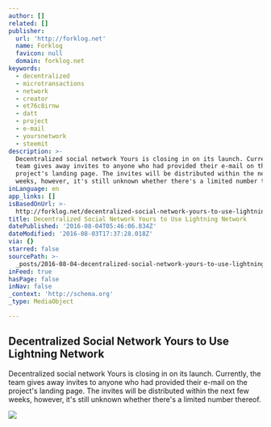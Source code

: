 ```yaml
---
author: []
related: []
publisher:
  url: 'http://forklog.net'
  name: Forklog
  favicon: null
  domain: forklog.net
keywords:
  - decentralized
  - microtransactions
  - network
  - creator
  - et76c8irnw
  - datt
  - project
  - e-mail
  - yoursnetwork
  - steemit
description: >-
  Decentralized social network Yours is closing in on its launch. Currently, the
  team gives away invites to anyone who had provided their e-mail on the
  project's landing page. The invites will be distributed within the next few
  weeks, however, it's still unknown whether there's a limited number thereof.
inLanguage: en
app_links: []
isBasedOnUrl: >-
  http://forklog.net/decentralized-social-network-yours-to-use-lightning-network/
title: Decentralized Social Network Yours to Use Lightning Network
datePublished: '2016-08-04T05:46:06.834Z'
dateModified: '2016-08-03T17:37:28.018Z'
via: {}
starred: false
sourcePath: >-
  _posts/2016-08-04-decentralized-social-network-yours-to-use-lightning-network.md
inFeed: true
hasPage: false
inNav: false
_context: 'http://schema.org'
_type: MediaObject

---
```

<article style=""><h1>Decentralized Social Network Yours to Use Lightning Network</h1><p>Decentralized social network Yours is closing in on its launch. Currently, the team gives away invites to anyone who had provided their e-mail on the project's landing page. The invites will be distributed within the next few weeks, however, it's still unknown whether there's a limited number thereof.</p><img src="http://forklog.net/wp-content/uploads/2015/05/logo_light.png" /></article>
